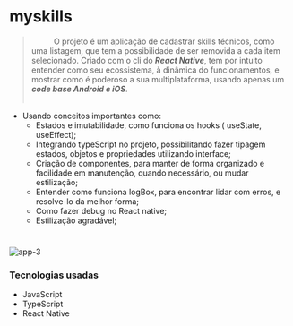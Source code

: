 # myskills

> &nbsp;&nbsp;&nbsp;&nbsp;&nbsp;&nbsp;&nbsp;&nbsp;&nbsp;&nbsp;O projeto é um aplicação de cadastrar skills técnicos, como uma listagem, que tem a possibilidade de ser removida a cada item selecionado. Criado com o cli do ***React Native***, tem por intuito entender como seu ecossistema, à dinâmica do funcionamentos, e mostrar como é poderoso a sua multiplataforma, usando apenas um ***code base Android e iOS***.</br></br>


* Usando conceitos importantes como:
  * Estados e imutabilidade, como funciona os hooks ( useState, useEffect);
  * Integrando typeScript no projeto, possibilitando fazer tipagem estados, objetos e propriedades utilizando interface;
  * Criação de componentes, para manter de forma organizado e facilidade em manutenção, quando necessário, ou mudar estilização;
  * Entender como funciona logBox, para encontrar lidar com erros, e resolve-lo da melhor forma;
  * Como fazer debug no React native;
  * Estilização agradável;

#

![app-3](https://user-images.githubusercontent.com/57264174/154819247-d1064be1-cce5-4bff-ab62-5c28a3da12c3.png)
### Tecnologias usadas

- JavaScript
- TypeScript
- React Native

